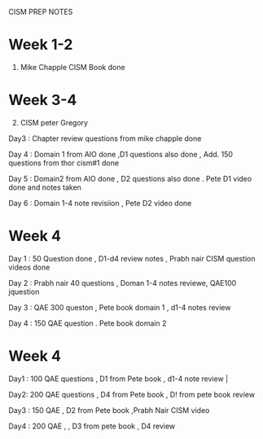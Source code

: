 CISM PREP NOTES 


# Week 1-2 
 1. Mike Chapple CISM Book done

# Week 3-4 
 2. CISM peter Gregory





 Day3 : Chapter review questions from mike chapple done 






 
 Day 4 : Domain 1 from AIO done ,D1 questions also done , Add. 150 questions from thor cism#1 done 




























 Day 5 : Domain2 from AIO done , D2 questions also done . 
         Pete D1 video done and notes taken 



Day 6 : Domain 1-4 note revisiion , Pete D2 video done          





# Week 4 


Day 1 : 50 Question done , D1-d4 review notes , Prabh nair CISM question videos done 












Day 2 : Prabh nair 40 questions , Doman 1-4 notes reviewe, QAE100 jquestion




Day 3 : QAE 300 queston , Pete book domain 1 , d1-4 notes review 










Day 4 : 150 QAE question . Pete book domain 2






# Week 4 



Day1 : 100 QAE questions , D1 from Pete book , d1-4 note review |








Day2: 200 QAE questions , D4 from Pete book , D! from pete book review 





Day3 : 150 QAE , D2 from Pete book ,Prabh Nair CISM video 







Day4 : 200 QAE , , D3 from pete book , D4 review 
